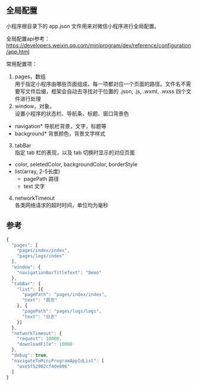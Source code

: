## 全局配置
小程序根目录下的 app.json 文件用来对微信小程序进行全局配置。

全局配置api参考：https://developers.weixin.qq.com/miniprogram/dev/reference/configuration/app.html

常用配置项：
1. pages，数组       
  用于指定小程序由哪些页面组成，每一项都对应一个页面的路径。文件名不需要写文件后缀，框架会自动去寻找对于位置的 .json, .js, .wxml, .wxss 四个文件进行处理
2. window，对象。   
  设置小程序的状态栏、导航条、标题、窗口背景色
  * navigation*  导航栏背景，文字，标题等
  * background* 背景颜色，背景文字样式
3. tabBar    
  指定 tab 栏的表现，以及 tab 切换时显示的对应页面
  * color, seletedColor, backgroundColor, borderStyle
  * list(array, 2-5长度)
    -  pagePath 路径
    -  text 文字

4. networkTimeout   
  各类网络请求的超时时间，单位均为毫秒

## 参考
```js
{
  "pages": [
    "pages/index/index",
    "pages/logs/index"
  ],
  "window": {
    "navigationBarTitleText": "Demo"
  },
  "tabBar": {
    "list": [{
      "pagePath": "pages/index/index",
      "text": "首页"
    }, {
      "pagePath": "pages/logs/logs",
      "text": "日志"
    }]
  },
  "networkTimeout": {
    "request": 10000,
    "downloadFile": 10000
  },
  "debug": true,
  "navigateToMiniProgramAppIdList": [
    "wxe5f52902cf4de896"
  ]
}
```